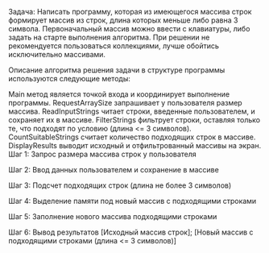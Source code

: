 Задача:
Написать программу, которая из имеющегося массива строк формирует массив из строк, длина которых меньше либо равна 3 символа. Первоначальный массив можно ввести с клавиатуры, либо задать на старте выполнения алгоритма. При решении не рекомендуется пользоваться коллекциями, лучше обойтись исключительно массивами.

Описание алгоритма решения задачи
в структуре программы используются следующие методы:

Main метод является точкой входа и координирует выполнение программы.
RequestArraySize запрашивает у пользователя размер массива.
ReadInputStrings читает строки, введенные пользователем, и сохраняет их в массиве.
FilterStrings фильтрует строки, оставляя только те, что подходят по условию (длина <= 3 символов).
CountSuitableStrings считает количество подходящих строк в массиве.
DisplayResults выводит исходный и отфильтрованный массивы на экран.
Шаг 1: Запрос размера массива строк у пользователя

Шаг 2: Ввод данных пользователем и сохранение в массиве

Шаг 3: Подсчет подходящих строк (длина не более 3 символов)

Шаг 4: Выделение памяти под новый массив с подходящими строками

Шаг 5: Заполнение нового массива подходящими строками

Шаг 6: Вывод результатов [Исходный массив строк]; [Новый массив с подходящими строками (длина <= 3 символов)]

